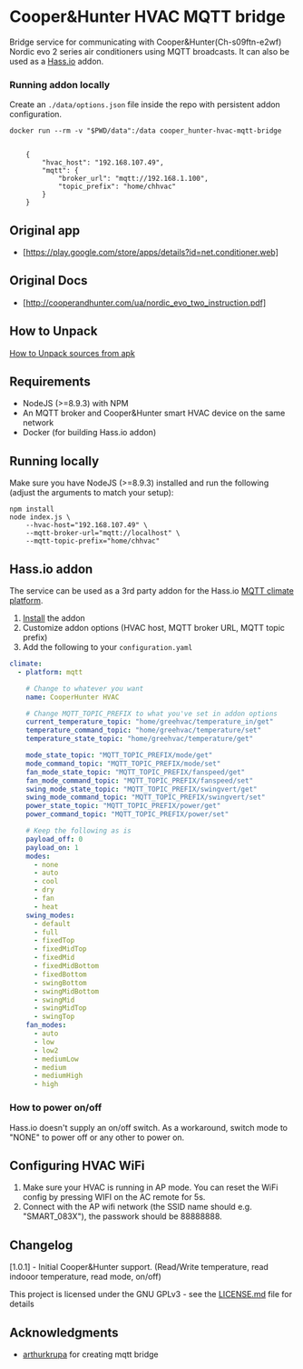 # Cooper&Hunter HVAC MQTT bridge

Bridge service for communicating with Cooper&Hunter(Ch-s09ftn-e2wf) Nordic evo 2 series air conditioners using MQTT broadcasts. It can also be used as a [Hass.io](https://home-assistant.io/) addon.

### Running addon locally

Create an `./data/options.json` file inside the repo with persistent addon configuration.

```shell
docker run --rm -v "$PWD/data":/data cooper_hunter-hvac-mqtt-bridge
```

``` options file exapmle

    {
        "hvac_host": "192.168.107.49",
        "mqtt": {
            "broker_url": "mqtt://192.168.1.100",
            "topic_prefix": "home/chhvac"
        }
    }

```


## Original app
- [https://play.google.com/store/apps/details?id=net.conditioner.web]

## Original Docs 
- [http://cooperandhunter.com/ua/nordic_evo_two_instruction.pdf]

## How to Unpack
[How to Unpack sources from apk](../../wiki/How-to-Unpack-sources-from-apk)


## Requirements

- NodeJS (>=8.9.3) with NPM
- An MQTT broker and Cooper&Hunter smart HVAC device on the same network
- Docker (for building Hass.io addon)

## Running locally

Make sure you have NodeJS (>=8.9.3) installed and run the following (adjust the arguments to match your setup):

```shell
npm install
node index.js \
    --hvac-host="192.168.107.49" \
    --mqtt-broker-url="mqtt://localhost" \
    --mqtt-topic-prefix="home/chhvac"
```

## Hass.io addon

The service can be used as a 3rd party addon for the Hass.io [MQTT climate platform](https://home-assistant.io/components/climate.mqtt/).

1. [Install](https://home-assistant.io/hassio/installing_third_party_addons/) the addon
2. Customize addon options (HVAC host, MQTT broker URL, MQTT topic prefix)
3. Add the following to your `configuration.yaml`

```yaml
climate:
  - platform: mqtt

    # Change to whatever you want
    name: CooperHunter HVAC

    # Change MQTT_TOPIC_PREFIX to what you've set in addon options
    current_temperature_topic: "home/greehvac/temperature_in/get"
    temperature_command_topic: "home/greehvac/temperature/set"
    temperature_state_topic: "home/greehvac/temperature/get"

    mode_state_topic: "MQTT_TOPIC_PREFIX/mode/get"
    mode_command_topic: "MQTT_TOPIC_PREFIX/mode/set"
    fan_mode_state_topic: "MQTT_TOPIC_PREFIX/fanspeed/get"
    fan_mode_command_topic: "MQTT_TOPIC_PREFIX/fanspeed/set"
    swing_mode_state_topic: "MQTT_TOPIC_PREFIX/swingvert/get"
    swing_mode_command_topic: "MQTT_TOPIC_PREFIX/swingvert/set"
    power_state_topic: "MQTT_TOPIC_PREFIX/power/get"
    power_command_topic: "MQTT_TOPIC_PREFIX/power/set"

    # Keep the following as is
    payload_off: 0
    payload_on: 1
    modes:
      - none
      - auto
      - cool
      - dry
      - fan
      - heat
    swing_modes:
      - default
      - full
      - fixedTop
      - fixedMidTop
      - fixedMid
      - fixedMidBottom
      - fixedBottom
      - swingBottom
      - swingMidBottom
      - swingMid
      - swingMidTop
      - swingTop
    fan_modes:
      - auto
      - low
      - low2
      - mediumLow
      - medium
      - mediumHigh
      - high
```

### How to power on/off

Hass.io doesn't supply an on/off switch. As a workaround, switch mode to "NONE" to power off or any other to power on.



## Configuring HVAC WiFi

1. Make sure your HVAC is running in AP mode. You can reset the WiFi config by pressing WIFI on the AC remote for 5s.
2. Connect with the AP wifi network (the SSID name should e.g. "SMART_083X"), the passwork should be 88888888.


## Changelog

[1.0.1] - Initial Cooper&Hunter support. (Read/Write temperature, read indooor temperature, read mode, on/off)


This project is licensed under the GNU GPLv3 - see the [LICENSE.md](LICENSE.md) file for details

## Acknowledgments

- [arthurkrupa](https://github.com/arthurkrupa) for creating mqtt bridge
